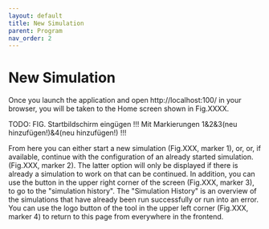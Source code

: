 ```yaml
---
layout: default
title: New Simulation
parent: Program
nav_order: 2
---
```


# New Simulation

Once you launch the application and open http://localhost:100/ in your browser, you will be taken to the Home screen shown in Fig.XXXX.

TODO: FIG. Startbildschirm eingügen !!! Mit Markierungen 1&2&3(neu hinzufügen!)&4(neu hinzufügen!) !!!

From here you can either start a new simulation (Fig.XXX, marker 1), or, or, if available, continue with the configuration of an already started simulation. (Fig.XXX, marker 2). The latter option will only be displayed if there is already a simulation to work on that can be continued. In addition, you can use the button in the upper right corner of the screen (Fig.XXX, marker 3), to go to the "simulation history". The "Simulation History" is an overview of the simulations that have already been run successfully or run into an error. You can use the logo button of the tool in the upper left corner (Fig.XXX, marker 4) to return to this page from everywhere in the frontend.
